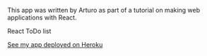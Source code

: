 

This app was written by Arturo as part of a tutorial on making web applications with React.


React ToDo list

[See my app deployed on Heroku](https://infinite-reaches-44786.herokuapp.com)

